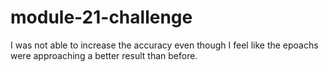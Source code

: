 # module-21-challenge
I was not able to increase the accuracy even though I feel like the epoachs were approaching a better result than before.
